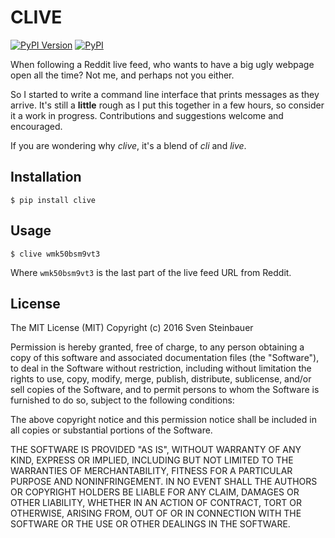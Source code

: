 CLIVE
=====

[![PyPI Version](https://img.shields.io/pypi/v/clive)](https://pypi.python.org/pypi/CLIve)
[![PyPI](https://img.shields.io/pypi/l/clive)](https://pypi.python.org/pypi/CLIve)

When following a Reddit live feed, who wants to have a big ugly webpage open
all the time? Not me, and perhaps not you either.

So I started to write a command line interface that prints messages
as they arrive. It's still a **little** rough as I put this together in a few
hours, so consider it a work in progress. Contributions and suggestions
welcome and encouraged.

If you are wondering why *clive*, it's a  blend of *cli* and *live*.


Installation
------------

    $ pip install clive

Usage
-----

    $ clive wmk50bsm9vt3

Where `wmk50bsm9vt3` is the last part of the live feed URL from Reddit.

License
-------

The MIT License (MIT)
Copyright (c) 2016 Sven Steinbauer

Permission is hereby granted, free of charge, to any person obtaining a copy 
of this software and associated documentation files (the "Software"), to deal 
in the Software without restriction, including without limitation the rights 
to use, copy, modify, merge, publish, distribute, sublicense, and/or sell 
copies of the Software, and to permit persons to whom the Software is 
furnished to do so, subject to the following conditions:

The above copyright notice and this permission notice shall be included in all
copies or substantial portions of the Software.

THE SOFTWARE IS PROVIDED "AS IS", WITHOUT WARRANTY OF ANY KIND, EXPRESS OR
IMPLIED, INCLUDING BUT NOT LIMITED TO THE WARRANTIES OF MERCHANTABILITY, 
FITNESS FOR A PARTICULAR PURPOSE AND NONINFRINGEMENT. IN NO EVENT SHALL THE 
AUTHORS OR COPYRIGHT HOLDERS BE LIABLE FOR ANY CLAIM, DAMAGES OR OTHER 
LIABILITY, WHETHER IN AN ACTION OF CONTRACT, TORT OR OTHERWISE, ARISING FROM,
OUT OF OR IN CONNECTION WITH THE SOFTWARE OR THE USE OR OTHER DEALINGS IN THE 
SOFTWARE.


